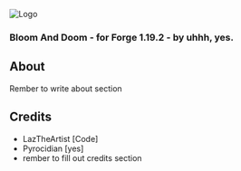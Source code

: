 ![Logo]()

### Bloom And Doom - for Forge 1.19.2 - by uhhh, yes.

## About

Rember to write about section

## Credits

- LazTheArtist [Code]
- Pyrocidian [yes]
- rember to fill out credits section